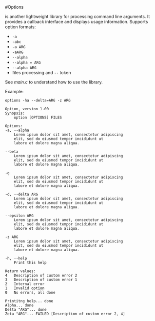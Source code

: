 #Options

is another lightweight library for processing command line arguments. It provides a callback interface and displays usage information. Supports option formats:
* `-a`
* `-abc`
* `-a ARG`
* `-aARG`
* `--alpha`
* `--alpha = ARG`
* `--alpha ARG`
* files processing and `--` token

See *main.c* to understand how to use the library.

Example:
```
options -ha --delta=ARG -z ARG

Option, version 1.00
Synopsis:
	option [OPTIONS] FILES

Options:
-a, --alpha
	Lorem ipsum dolor sit amet, consectetur adipiscing
	elit, sed do eiusmod tempor incididunt ut
	labore et dolore magna aliqua.

--beta
	Lorem ipsum dolor sit amet, consectetur adipiscing
	elit, sed do eiusmod tempor incididunt ut
	labore et dolore magna aliqua.

-g
	Lorem ipsum dolor sit amet, consectetur adipiscing
	elit, sed do eiusmod tempor incididunt ut
	labore et dolore magna aliqua.

-d, --delta ARG
	Lorem ipsum dolor sit amet, consectetur adipiscing
	elit, sed do eiusmod tempor incididunt ut
	labore et dolore magna aliqua.

--epsilon ARG
	Lorem ipsum dolor sit amet, consectetur adipiscing
	elit, sed do eiusmod tempor incididunt ut
	labore et dolore magna aliqua.

-z ARG
	Lorem ipsum dolor sit amet, consectetur adipiscing
	elit, sed do eiusmod tempor incididunt ut
	labore et dolore magna aliqua.

-h, --help
	Print this help

Return values:
4	Description of custom error 2
3	Description of custom error 1
2	Internal error
1	Invalid option
0	No errors, all done

Printitng help... done
Alpha... done
Delta "ARG"... done
Zeta "ARG"... FAILED [Description of custom error 2, 4]
```

